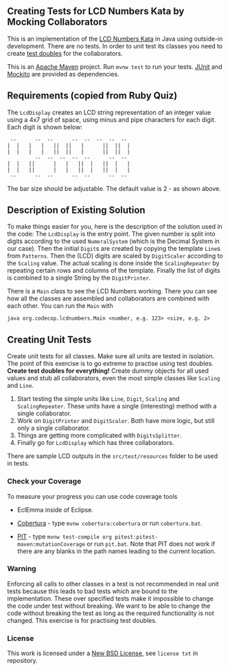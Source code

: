 ## Creating Tests for LCD Numbers Kata by Mocking Collaborators ##

This is an implementation of the [LCD Numbers Kata](http://rubyquiz.com/quiz14.html)
in Java using outside-in development. There are no tests. In order to unit test its
classes you need to create [test doubles](http://martinfowler.com/bliki/TestDouble.html)
for the collaborators.

This is an [Apache Maven](https://maven.apache.org/) project. Run `mvnw test` to
run your tests. [JUnit](http://junit.org/) and [Mockito](http://site.mockito.org/)
are provided as dependencies.

## Requirements (copied from Ruby Quiz) ##

The `LcdDisplay` creates an LCD string representation of an integer value using a
4x7 grid of space, using minus and pipe characters for each digit.
Each digit is shown below:

     --      --  --      --  --  --  --  -- 
    |  |   |   |   ||  ||   |      ||  ||  |
    |  |   |   |   ||  ||   |      ||  ||  |
             --  --  --  --  --      --  -- 
    |  |   ||      |   |   ||  |   ||  |   |
    |  |   ||      |   |   ||  |   ||  |   |
     --      --  --      --  --      --  -- 

The bar size should be adjustable. The default value is 2 - as shown above.

## Description of Existing Solution ##

To make things easier for you, here is the description of the solution used in the code:
The `LcdDisplay` is the entry point. The given number is split into digits according to the
used `NumeralSystem` (which is the Decimal System in our case). Then the initial `Digit`s are
created by copying the template `Line`s from `Patterns`. Then the (LCD) digits are scaled
by `DigitScaler` according to the `Scaling` value. The actual scaling is done inside
the `ScalingRepeater` by repeating certain rows and columns of the template. Finally
the list of digits is combined to a single String by the `DigitPrinter`.

There is a `Main` class to see the LCD Numbers working. There you can see how all the 
classes are assembled and collaborators are combined with each other. You can run the
`Main` with

    java org.codecop.lcdnumbers.Main <number, e.g. 123> <size, e.g. 2>

## Creating Unit Tests ##
Create unit tests for all classes. Make sure all units are tested in isolation.
The point of this exercise is to go extreme to practise using test doubles. 
**Create test doubles for everything!** Create dummy objects for all used values
and stub all collaborators, even the most simple classes like `Scaling` and `Line`.

1. Start testing the simple units like `Line`, `Digit`, `Scaling` and `ScalingRepeater`.
   These units have a single (interesting) method with a single collaborator.
1. Work on `DigitPrinter` and `DigitScaler`. Both have more logic, but still only 
   a single collaborator.
1. Things are getting more complicated with `DigitsSplitter`.
1. Finally go for `LcdDisplay` which has three collaborators.

There are sample LCD outputs in the `src/test/resources` folder to be used in tests.

### Check your Coverage ###

To measure your progress you can use code coverage tools

* EclEmma inside of Eclipse.

* [Cobertura](http://cobertura.github.io/cobertura/) - type `mvnw cobertura:cobertura`
  or run `cobertura.bat`.

* [PIT](http://pitest.org/) - type `mvnw test-compile org pitest:pitest-maven:mutationCoverage`
  or run `pit.bat`.
  Note that PIT does not work if there are any blanks in the path names leading to the current location.

### Warning ###
Enforcing all calls to other classes in a test is not recommended in real unit tests 
because this leads to bad tests which are bound to the implementation. These 
over specified tests make it impossible to change the code under test without breaking. 
We want to be able to change the code without breaking the test as long as the 
required functionality is not changed. This exercise is for practising test doubles.

### License ###
This work is licensed under a [New BSD License](http://opensource.org/licenses/bsd-license.php), see `license txt` in repository.